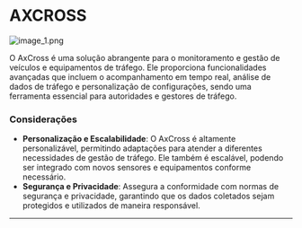 # AXCROSS
![image_1.png](image_1.png)

O AxCross é uma solução abrangente para o monitoramento e gestão de veículos e equipamentos de tráfego. Ele proporciona funcionalidades avançadas que incluem o acompanhamento em tempo real, análise de dados de tráfego e personalização de configurações, sendo uma ferramenta essencial para autoridades e gestores de tráfego.



### Considerações
- **Personalização e Escalabilidade**: O AxCross é altamente personalizável, permitindo adaptações para atender a diferentes necessidades de gestão de tráfego. Ele também é escalável, podendo ser integrado com novos sensores e equipamentos conforme necessário.
- **Segurança e Privacidade**: Assegura a conformidade com normas de segurança e privacidade, garantindo que os dados coletados sejam protegidos e utilizados de maneira responsável.

---

